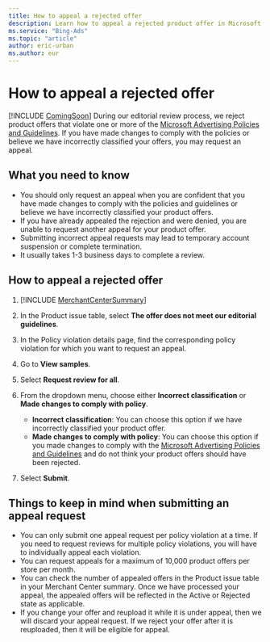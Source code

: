 ```yaml
---
title: How to appeal a rejected offer
description: Learn how to appeal a rejected product offer in Microsoft Merchant Center.
ms.service: "Bing-Ads"
ms.topic: "article"
author: eric-urban
ms.author: eur
---
```


# How to appeal a rejected offer

[!INCLUDE [ComingSoon](./includes/ComingSoon.md)]
During our editorial review process, we reject product offers that violate one or more of the [Microsoft Advertising Policies and Guidelines](https://go.microsoft.com/fwlink?LinkId=398341). If you have made changes to comply with the policies or believe we have incorrectly classified your offers, you may request an appeal.

## What you need to know

- You should only request an appeal when you are confident that you have made changes to comply with the policies and guidelines or believe we have incorrectly classified your product offers.
- If you have already appealed the rejection and were denied, you are unable to request another appeal for your product offer.
- Submitting incorrect appeal requests may lead to temporary account suspension or complete termination.
- It usually takes 1-3 business days to complete a review.

## How to appeal a rejected offer

1. [!INCLUDE [MerchantCenterSummary](./includes/MerchantCenterSummary.md)]
1. In the Product issue table, select **The offer does not meet our editorial guidelines**.
1. In the Policy violation details page, find the corresponding policy violation for which you want to request an appeal.
1. Go to **View samples**.
1. Select **Request review for all**.
1. From the dropdown menu, choose either **Incorrect classification** or **Made changes to comply with policy**.
   - **Incorrect classification**: You can choose this option if we have incorrectly classified your product offer.
   - **Made changes to comply with policy**: You can choose this option if you made changes to comply with the [Microsoft Advertising Policies and Guidelines](https://go.microsoft.com/fwlink?LinkId=398341) and do not think your product offers should have been rejected.

1. Select **Submit**.

## Things to keep in mind when submitting an appeal request

- You can only submit one appeal request per policy violation at a time. If you need to request reviews for multiple policy violations, you will have to individually appeal each violation.
- You can request appeals for a maximum of 10,000 product offers per store per month.
- You can check the number of appealed offers in the Product issue table in your Merchant Center summary. Once we have processed your appeal, the appealed offers will be reflected in the Active or Rejected state as applicable.
- If you change your offer and reupload it while it is under appeal, then we will discard your appeal request. If we reject your offer after it is reuploaded, then it will be eligible for appeal.


